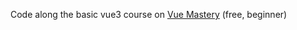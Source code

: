 Code along the basic vue3 course on [Vue Mastery](https://www.vuemastery.com/courses/intro-to-vue-3/intro-to-vue3) (free, beginner)